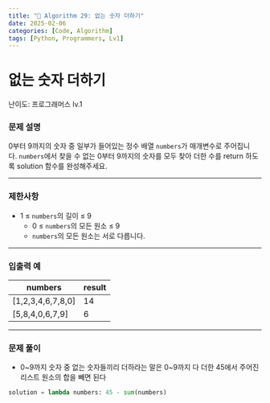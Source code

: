 ```yaml
---
title: "🧠 Algorithm 29: 없는 숫자 더하기"
date: 2025-02-06
categories: [Code, Algorithm]
tags: [Python, Programmers, Lv1]
---
```


# 없는 숫자 더하기

난이도: 프로그래머스 lv.1

### **문제 설명**

0부터 9까지의 숫자 중 일부가 들어있는 정수 배열 `numbers`가 매개변수로 주어집니다. `numbers`에서 찾을 수 없는 0부터 9까지의 숫자를 모두 찾아 더한 수를 return 하도록 solution 함수를 완성해주세요.

---

### 제한사항

- 1 ≤ `numbers`의 길이 ≤ 9
    - 0 ≤ `numbers`의 모든 원소 ≤ 9
    - `numbers`의 모든 원소는 서로 다릅니다.

---

### 입출력 예

| numbers | result |
| --- | --- |
| [1,2,3,4,6,7,8,0] | 14 |
| [5,8,4,0,6,7,9] | 6 |

---

### 문제 풀이

- 0~9까지 숫자 중 없는 숫자들끼리 더하라는 말은 0~9까지 다 더한 45에서 주어진 리스트 원소의 합을 빼면 된다

```python
solution = lambda numbers: 45 - sum(numbers)
```